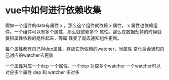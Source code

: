 
# vue中如何进行依赖收集
  
  假如一个组件的data有属性 x ，那么这个组件就依赖 x 属性，
  x 属性也依赖组件。一个组件可以有多个属性，那么就依赖多个
  属性。那么在数据劫持的时候就要把属性依赖的组件起来，等属
  性变了就去通知组件更新。

  每个属性都有自己得dep属性，存放它所依赖的watcher，当属性
  变化后会通知自己对应的watcher去更新

  一个属性对应一个dep 
  一个属性，一个dep 对应多个watcher
  一个watcher可以对应多个属性
  dep 和 watcher 多对多